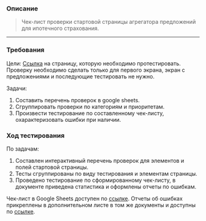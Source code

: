 ### Описание
> Чек-лист проверки стартовой страницы агрегатора предложений для ипотечного страхования. 
---
### Требования 
Цели: 
[Ссылка](https://widgets.insdev.ru/contract/mortgage/?appId=cd458d6b-08ae-5324-a477-a3cdb5023d51&secret=1844a563-9b8f-5346-a61e-89282ba4eb0a) на страницу, которую необходимо протестировать. Проверку необходимо сделать только для первого экрана, экран с предложениями и последующие тестировать не нужно.

Задачи:
1. Составить перечень проверок в google sheets.
2. Сгруппировать проверки по категориям и приоритетам.
3. Произвести тестирование по составленному чек-листу, охарактеризовать ошибки при наличии.

### Ход тестирования

По задачам:
1. Составлен интерактивный перечень проверок для элементов и полей стартовой страницы.
2. Тесты сгруппированы по виду тестирования и элементам страницы.
3. Проведено тестирование по сформированному чек-листу, в документе приведена статистика и оформлены отчеты по ошибкам.

Чек-лист в Google Sheets доступен по [ссылке](https://docs.google.com/spreadsheets/d/1JQixQUm1qyiar2NWv3LsrDlw4y7xZObhPEbigXUqNL4/edit#gid=0). Отчеты об ошибках прикреплены в дополнительном листе в том же документы и доступны по [ссылке](https://docs.google.com/spreadsheets/d/1JQixQUm1qyiar2NWv3LsrDlw4y7xZObhPEbigXUqNL4/edit#gid=1442120570).

